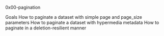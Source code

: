
0x00-pagination

Goals
How to paginate a dataset with simple page and page_size parameters
How to paginate a dataset with hypermedia metadata
How to paginate in a deletion-resilient manner

